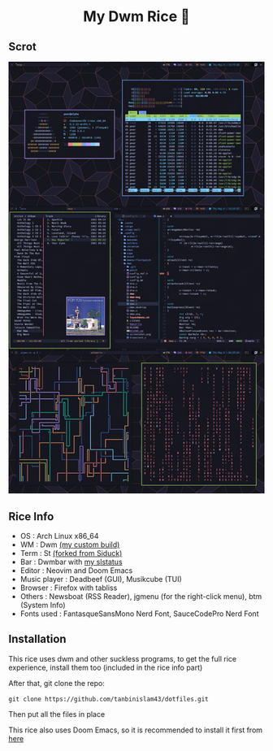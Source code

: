 <h1 align="center">My Dwm Rice 🍚</h1>

## Scrot

![](rice.png)

## Rice Info

* OS : Arch Linux x86_64
* WM : Dwm [(my custom build)](https://github.com/tanbinislam43/dwm)
* Term : St [(forked from Siduck)](https://github.com/siduck/st)
* Bar : Dwmbar with [my slstatus](https://github.com/tanbinislam43/slstatus)
* Editor : Neovim and Doom Emacs
* Music player : Deadbeef (GUI), Musikcube (TUI)
* Browser : Firefox with tabliss
* Others : Newsboat (RSS Reader), jgmenu (for the right-click menu), btm (System Info)
* Fonts used : FantasqueSansMono Nerd Font, SauceCodePro Nerd Font
## Installation

This rice uses dwm and other suckless programs, to get the full rice experience, install them too (included in the rice info part)

After that, git clone the repo:

```
git clone https://github.com/tanbinislam43/dotfiles.git
```
Then put all the files in place

This rice also uses Doom Emacs, so it is recommended to install it first from [here](https://github.com/doomemacs/doomemacs)

